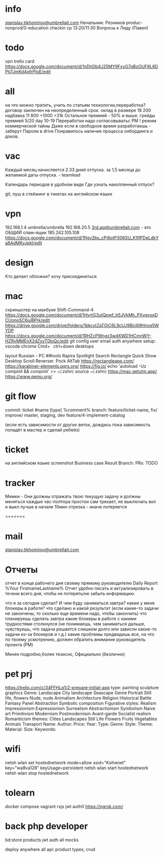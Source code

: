 # info 
stanislav.tikhomirov@umbrellait.com 
Начальник: Резников
produc-nonprod/0-education
checkin ср 13:20/11:30
Вопросы к Лиду (Павел)

# todo
vpn
trello card https://docs.google.com/document/d/1nDhDb4J25MY9FxyG7qBzOUF8L6DPtj7JmKd4qfrPIoE/edit


# all
на что можно тратить, учить по статьям технологии,переработка?
договор заключен на неопределенный срок.
оклад в размере 18 200 надбавка 11 800 +1000 =31k
Остальное премией - 50% и выше. грейды премией
5/20 day 10-19
Переработки надо согласовыватьс PM
! режим коммерческой тайны
Даже если в свободное время разработаешь - заберут
Пароли в drive
Понравилось наличие процесса онбординга и доков.
# vac
Каждый месяц начисляется 2.33 дней отпуска.
за 1,5 месяца до желаемой даты отпуска.  - teamlead

Календарь периодов в удобном виде
Где узнать накопленный отпуск?

git, пуш в стейжинг
в тикетах на английском языке

# vpn
192.168.1.4 umbrella/umbrella 
192.168.20.5
3rd.api@umbrellait.com - это ОБЩИЙ спам-ящик
185.242.105.108
https://docs.google.com/document/d/1fIgv2bs_cPi6otP306SU_K1lfPDeLdkYa8AdMKyJekI/edit

# design
Кто делает обложки? хочу присоединиться

# mac
скриншотер на макбуке Shift-Command-4
https://docs.google.com/document/d/1HyrtG3utQpwf_h5JVkMh_PXvqvsqDCUonoSC6uiBPrk/edit
https://drive.google.com/drive/folders/1bkcxtZaTGiC6L9cUJ9Bci69Hnvq5WYDP
https://docs.google.com/document/d/1RHZcPWngz3wdXWD1HCmnWY-HZRvMMEnX2dZyyT0IpQc/edit
git config user email
auth anywhere
setup:
  vscode
  chrome
Cmd+` `
ctrl+down 
desktops

layout Russian - PC
##tools
  Rapira
  Spotlight Search
  Rectangle 
  Quick Show Desktop
    Scroll Reverser.
Pock
AltTab
https://rectangleapp.com/
https://karabiner-elements.pqrs.org/
https://fig.io/
echo 'autoload -Uz compinit && compinit' >> ~/.zshrc
source ~/.zshrc
https://mac.getutm.app/
https://www.qemu.org/

# git flow
commit: ticket #name [type] %comment%
branch: feature/ticket-name, fix/  improve/
master, staging, dev
feature/4-implement-catalog

 (если есть зависимости от других веток, дождись пока зависимость попадёт в мастер и сделай ребейз)

# ticket
на английском языке
screenshot
Business case
Result
Branch:
PRs:
TODO


# tracker
Мемки - Они должны отражать твою текущую задачу и должны меняться каждые час-полтора
простои сам трекает, не выключать
вкл и выкл лучше в начале 10мин отрезка - иначе потеряется

=======
# mail
stanislav.tikhomirov@umbrellait.com 

# Отчеты
отчет в конце рабочего дня
своему прямому руководителю
Daily Report %Your FirstnameLastname%
Отчет удобно писать и актуализировать в течени всего дня, чтобы не потерять/не забыть информацию.

что я за сегодня сделал? И чем буду заниматься завтра? какие у меня блокеры в работе?
что сделано и какой результат (если какие-то задачи не закончены, то сколько еще времени надо, чтобы закончить) 
что планируешь сделать завтра 
какие блокеры в работе
с какими трудностями столкнулся (не понимаешь, чем заниматься дальше, чувствуешь, что задача решается слишком долго или зависли какие-то задачи из-за блокеров и т.д.)
какие проблемы предвидишь
все, на что по твоему усмотрению, должен обратить внимание руководитель проекта (PM)

Менее подробно,более тезисно, Официально (безлично)

# pet prj
https://trello.com/c/34FFHLq1/2-prepare-initial-app
type: painting sculpture graphics
Genre:
Landscape City landscape Seascape Genre Portrait Still life, flowers Nude, nude Animalism Architecture Religion Historical Battle Fantasy Panel Abstraction Symbolic composition Figurative
styles:
Realism Impressionism Expressionism Surrealism Abstractionism Symbolism Naive art Primitivism Modernism Postmodernism Avant-garde Socialist realism Romanticism
themes: Cities Landscapes Still Life Flowers Fruits Vegetables Animals Transport
Name: Author: Price: Year: Type: Genre: Style: Theme: Material: Size: Keywords:

# wifi
netsh wlan set hostednetwork mode=allow ssid="Ksihenet" key="wa8va128" keyUsage=persistent
netsh wlan start hostednetwork
netsh wlan stop hostednetwork

# tolearn
docker compose 
vagrant
rxjs
jwt auth0 
https://ngrok.com/

# back php developer
bd:store products
jwt auth
all mocks

deploy anywhere
all api: product types, crud

